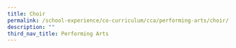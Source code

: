 ```yaml
---
title: Choir
permalink: /school-experience/co-curriculum/cca/performing-arts/choir/
description: ""
third_nav_title: Performing Arts
---
```

